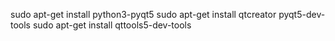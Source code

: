 sudo apt-get install python3-pyqt5
sudo apt-get install qtcreator pyqt5-dev-tools
sudo apt-get install qttools5-dev-tools

<!-- 
pyuic5 -x script2.ui -o script2.py

diskpart
list disk
exit


C:\Users\Alan\Documents\work\incident\env\Scripts\pyuic5.exe -x script.ui -o script.py


pytopip

python3 setup.py sdist
pip install dist/EXT4_SCANNER-0.1.1.tar.gz


pytodeb

python3 setup.py --command-packages=stdeb.command bdist_deb
sudo dpkg -i ./deb_dist/python3-ext4scanner_0.1.1-1_all.deb


cd /usr/bin
ext4scanner


dpkg -l | grep python3-ext4
sudo dpkg -r python3-ext4scanner 





sudo dpkg -r ext4scanner && python3 setup.py --command-packages=stdeb.command bdist_deb && sudo dpkg -i ./deb_dist/python3-ext4scanner_0.1.1-1_all.deb && ext4scanner

 -->